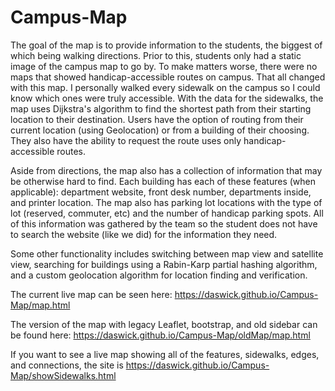 # Campus-Map

The goal of the map is to provide information to the students, the biggest of which being walking directions. Prior to this, students only had a static image of the campus map to go by. To make matters worse, there were no maps that showed handicap-accessible routes on campus. That all changed with this map. I personally walked every sidewalk on the campus so I could know which ones were truly accessible. With the data for the sidewalks, the map uses Dijkstra's algorithm to find the shortest path from their starting location to their destination. Users have the option of routing from their current location (using Geolocation) or from a building of their choosing. They also have the ability to request the route uses only handicap-accessible routes.

Aside from directions, the map also has a collection of information that may be otherwise hard to find. Each building has each of these features (when applicable): department website, front desk number, departments inside, and printer location. The map also has parking lot locations with the type of lot (reserved, commuter, etc) and the number of handicap parking spots. All of this information was gathered by the team so the student does not have to search the website (like we did) for the information they need.

Some other functionality includes switching between map view and satellite view, searching for buildings using a Rabin-Karp partial hashing algorithm, and a custom geolocation algorithm for location finding and verification.

The current live map can be seen here: https://daswick.github.io/Campus-Map/map.html

The version of the map with legacy Leaflet, bootstrap, and old sidebar can be found here: https://daswick.github.io/Campus-Map/oldMap/map.html

If you want to see a live map showing all of the features, sidewalks, edges, and connections, the site is https://daswick.github.io/Campus-Map/showSidewalks.html
